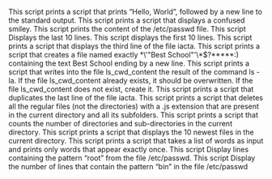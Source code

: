 This script prints a script that prints “Hello, World”, followed by a new line to the standard output.
This script prints a script that displays a confused smiley.
This script prints the content of the /etc/passwd file.
This script Displays the last 10 lines.
This script displays the first 10 lines.
This script prints a script that displays the third line of the file iacta.
This script prints a script that creates a file named exactly \*\\'"Best School"\'\\*$\?\*\*\*\*\*:) containing the text Best School ending by a new line.
This script prints a script  that writes into the file ls_cwd_content the result of the command ls -la. If the file ls_cwd_content already exists, it should be overwritten. If the file ls_cwd_content does not exist, create it.
This script prints a script that duplicates the last line of the file iacta.
This script prints a script that deletes all the regular files (not the directories) with a .js extension that are present in the current directory and all its subfolders.
This script prints a script that counts the number of directories and sub-directories in the current directory.
This script prints a script that displays the 10 newest files in the current directory.
This script prints a script that takes a list of words as input and prints only words that appear exactly once.
This script Display lines containing the pattern “root” from the file /etc/passwd.
This script Display the number of lines that contain the pattern “bin” in the file /etc/passwd
